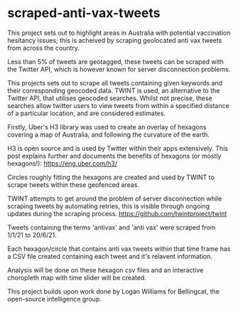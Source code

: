 # scraped-anti-vax-tweets

This project sets out to highlight areas in Australia with potential vaccination hesitancy issues;
this is acheived by scraping geolocated anti vax tweets from across the country.

Less than 5% of tweets are geotagged, these tweets can be scraped with the Twitter API, which is however known for server disconnection problems.

This projects sets out to scrape all tweets containing given keywords and their corresponding geocoded data.
TWINT is used, an alternative to the Twitter API, that utilises geocoded searches. 
Whilst not precise, these searches allow twitter users to view tweets from within a specified distance of a particular location,
and are considered estimates.

Firstly, Uber's H3 library was used to create an overlay of hexagons covering a map of Australia, and following the curvature of the earth.

H3 is open source and is used by Twitter within their apps extensively. 
This post explains further and documents the benefits of hexagons (or mostly hexagons!):
https://eng.uber.com/h3/

Circles roughly fitting the hexagons are created and used by TWINT to scrape tweets within these geofenced areas.

TWINT attempts to get around the problem of server disconnection while scraping tweets by automating retries,
this is visible through ongoing updates during the scraping process.
https://github.com/twintproject/twint

Tweets containing the terms 'antivax' and 'anti vax' were scraped from 1/1/21 to 20/6/21.

Each hexagon/circle that contains anti vax tweets within that time frame has a CSV file created containing each tweet and it's relavent information.

Analysis will be done on these hexagon csv files and an interactive choropleth map with time slider will be created.

This project builds upon work done by Logan Williams for Bellingcat, the open-source intelligence group.

